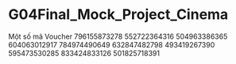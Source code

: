 # G04Final_Mock_Project_Cinema
Một số mã Voucher
796155873278
552722364316
504963386365
604063012917
784974490649
632847482798
493419267390
595473530285
833424833126
501825718391
